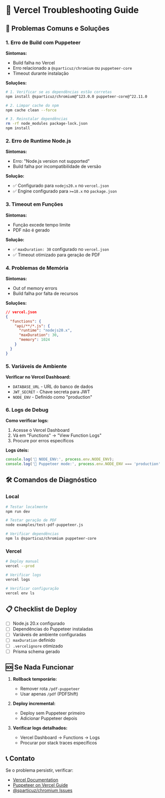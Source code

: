 # 🔧 Vercel Troubleshooting Guide

## 🚨 Problemas Comuns e Soluções

### 1. **Erro de Build com Puppeteer**

**Sintomas:**
- Build falha no Vercel
- Erro relacionado a `@sparticuz/chromium` ou `puppeteer-core`
- Timeout durante instalação

**Soluções:**
```bash
# 1. Verificar se as dependências estão corretas
npm install @sparticuz/chromium@^123.0.0 puppeteer-core@^22.11.0

# 2. Limpar cache do npm
npm cache clean --force

# 3. Reinstalar dependências
rm -rf node_modules package-lock.json
npm install
```

### 2. **Erro de Runtime Node.js**

**Sintomas:**
- Erro: "Node.js version not supported"
- Build falha por incompatibilidade de versão

**Solução:**
- ✅ Configurado para `nodejs20.x` no `vercel.json`
- ✅ Engine configurado para `>=18.x` no `package.json`

### 3. **Timeout em Funções**

**Sintomas:**
- Função excede tempo limite
- PDF não é gerado

**Solução:**
- ✅ `maxDuration: 30` configurado no `vercel.json`
- ✅ Timeout otimizado para geração de PDF

### 4. **Problemas de Memória**

**Sintomas:**
- Out of memory errors
- Build falha por falta de recursos

**Soluções:**
```json
// vercel.json
{
  "functions": {
    "api/**/*.js": {
      "runtime": "nodejs20.x",
      "maxDuration": 30,
      "memory": 1024
    }
  }
}
```

### 5. **Variáveis de Ambiente**

**Verificar no Vercel Dashboard:**
- `DATABASE_URL` - URL do banco de dados
- `JWT_SECRET` - Chave secreta para JWT
- `NODE_ENV` - Definido como "production"

### 6. **Logs de Debug**

**Como verificar logs:**
1. Acesse o Vercel Dashboard
2. Vá em "Functions" → "View Function Logs"
3. Procure por erros específicos

**Logs úteis:**
```javascript
console.log('🔧 NODE_ENV:', process.env.NODE_ENV);
console.log('🚀 Puppeteer mode:', process.env.NODE_ENV === 'production' ? 'Vercel' : 'Local');
```

## 🛠️ Comandos de Diagnóstico

### Local
```bash
# Testar localmente
npm run dev

# Testar geração de PDF
node examples/test-pdf-puppeteer.js

# Verificar dependências
npm ls @sparticuz/chromium puppeteer-core
```

### Vercel
```bash
# Deploy manual
vercel --prod

# Verificar logs
vercel logs

# Verificar configuração
vercel env ls
```

## 📋 Checklist de Deploy

- [ ] Node.js 20.x configurado
- [ ] Dependências do Puppeteer instaladas
- [ ] Variáveis de ambiente configuradas
- [ ] `maxDuration` definido
- [ ] `.vercelignore` otimizado
- [ ] Prisma schema gerado

## 🆘 Se Nada Funcionar

1. **Rollback temporário:**
   - Remover rota `/pdf-puppeteer`
   - Usar apenas `/pdf` (PDFShift)

2. **Deploy incremental:**
   - Deploy sem Puppeteer primeiro
   - Adicionar Puppeteer depois

3. **Verificar logs detalhados:**
   - Vercel Dashboard → Functions → Logs
   - Procurar por stack traces específicos

## 📞 Contato

Se o problema persistir, verificar:
- [Vercel Documentation](https://vercel.com/docs)
- [Puppeteer on Vercel Guide](https://vercel.com/guides/puppeteer-on-vercel)
- [@sparticuz/chromium Issues](https://github.com/Sparticuz/chromium/issues)
